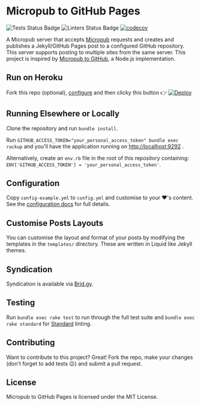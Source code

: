 # Micropub to GitHub Pages

![Tests Status Badge](https://github.com/lildude/micropub-github-pages/workflows/Tests/badge.svg) ![Linters Status Badge](https://github.com/lildude/micropub-github-pages/workflows/Linters/badge.svg) [![codecov](https://codecov.io/gh/lildude/micropub-github-pages/branch/main/graph/badge.svg?token=C2W0HNSM5Q)](https://codecov.io/gh/lildude/micropub-github-pages)

A Micropub server that accepts [Micropub](http://micropub.net/) requests and creates and publishes a Jekyll/GitHub Pages post to a configured GitHub repository. This server supports posting to multiple sites from the same server. This project is inspired by [Micropub to GitHub](https://github.com/voxpelli/webpage-micropub-to-github), a Node.js implementation.

## Run on Heroku

Fork this repo (optional), [configure](#configuration) and then clicky this button :point_right: [![Deploy](https://www.herokucdn.com/deploy/button.svg)](https://heroku.com/deploy)

## Running Elsewhere or Locally

Clone the repository and run `bundle install`.

Run `GITHUB_ACCESS_TOKEN="your_personal_access_token" bundle exec rackup` and you'll have the application running on <http://localhost:9292> .

Alternatively, create an `env.rb` file in the root of this repository containing: `ENV['GITHUB_ACCESS_TOKEN'] = 'your_personal_access_token'`.

## Configuration

Copy `config-example.yml` to `config.yml` and customise to your :heart:'s content. See the [configuration docs](docs/configuration.md) for full details.

## Customise Posts Layouts

You can customise the layout and format of your posts by modifying the templates in the `templates/` directory. These are written in Liquid like Jekyll themes.

## Syndication

Syndication is available via [Brid.gy](https://brid.gy/).

## Testing

Run `bundle exec rake test` to run through the full test suite and `bundle exec rake standard` for [Standard](https://github.com/testdouble/standard) linting.

## Contributing

Want to contribute to this project? Great! Fork the repo, make your changes (don't forget to add tests 😉) and submit a pull request.

## License

Micropub to GitHub Pages is licensed under the MIT License.
